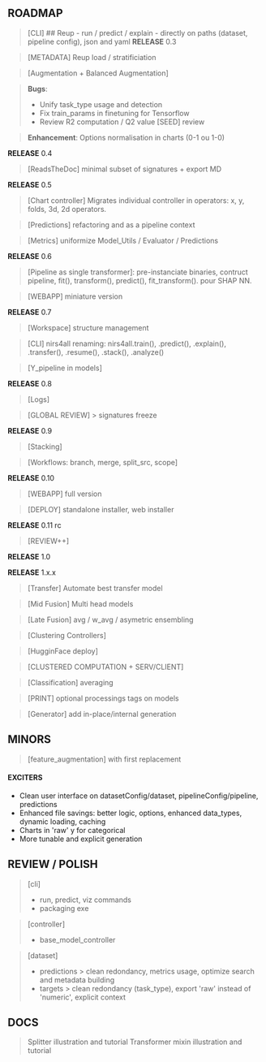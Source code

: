 ## ROADMAP ##

> [CLI]  ## Reup - run / predict / explain - directly on paths (dataset, pipeline config), json and yaml
**RELEASE** 0.3

> [METADATA] Reup load / stratificiation

> [Augmentation + Balanced Augmentation]

> **Bugs**:
>   - Unify task_type usage and detection
>   - Fix train_params in finetuning for Tensorflow
>   - Review R2 computation / Q2 value
> [SEED] review

> **Enhancement**: Options normalisation in charts (0-1 ou 1-0)

**RELEASE** 0.4

> [ReadsTheDoc] minimal subset of signatures + export MD

**RELEASE** 0.5

> [Chart controller] Migrates individual controller in operators: x, y, folds, 3d, 2d operators.

> [Predictions] refactoring and as a pipeline context

> [Metrics] uniformize Model_Utils / Evaluator / Predictions

**RELEASE** 0.6

> [Pipeline as single transformer]: pre-instanciate binaries, contruct pipeline, fit(), transform(), predict(), fit_transform(). pour SHAP NN.

> [WEBAPP] miniature version

**RELEASE** 0.7

> [Workspace] structure management

> [CLI] nirs4all renaming: nirs4all.train(), .predict(), .explain(), .transfer(), .resume(), .stack(), .analyze()

> [Y_pipeline in models]

**RELEASE** 0.8

> [Logs]

> [GLOBAL REVIEW] > signatures freeze

**RELEASE**  0.9

> [Stacking]

> [Workflows: branch, merge, split_src, scope]

**RELEASE** 0.10

> [WEBAPP] full version

> [DEPLOY] standalone installer, web installer

**RELEASE** 0.11 rc

> [REVIEW++]

**RELEASE** 1.0

**RELEASE** 1.x.x

> [Transfer] Automate best transfer model

> [Mid Fusion] Multi head models

> [Late Fusion] avg / w_avg / asymetric ensembling

> [Clustering Controllers]

> [HugginFace deploy]

> [CLUSTERED COMPUTATION + SERV/CLIENT]

> [Classification] averaging

> [PRINT] optional processings tags on models

> [Generator] add in-place/internal generation


## MINORS ##

> [feature_augmentation] with first replacement

#### EXCITERS ####
- Clean user interface on datasetConfig/dataset, pipelineConfig/pipeline, predictions
- Enhanced file savings: better logic, options, enhanced data_types, dynamic loading, caching
- Charts in 'raw' y for categorical
- More tunable and explicit generation


## REVIEW / POLISH ##
> [cli]
> - run, predict, viz commands
> - packaging exe

> [controller]
> - base_model_controller

> [dataset]
> - predictions > clean redondancy, metrics usage, optimize search and metadata building
> - targets > clean redondancy (task_type), export 'raw' instead of 'numeric', explicit context

## DOCS ##
> Splitter illustration and tutorial
> Transformer mixin illustration and tutorial